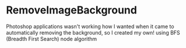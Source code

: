 # RemoveImageBackground
Photoshop applications wasn't working how I wanted when it came to automatically removing the background, so I created my own! using BFS (Breadth First Search) node algorithm
